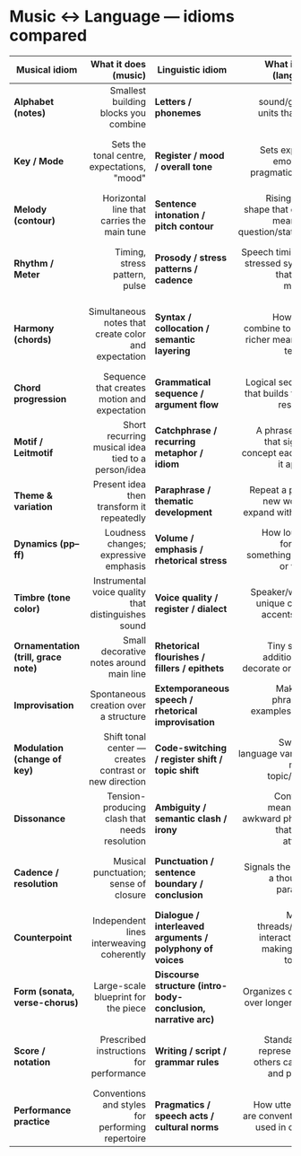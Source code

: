 # Music ↔ Language — idioms compared


| Musical idiom                         |                                   What it does (music) | Linguistic idiom                                               |                                         What it does (language) | Example (music)                              | Example (language)                                                |
| ------------------------------------- | -----------------------------------------------------: | -------------------------------------------------------------- | --------------------------------------------------------------: | -------------------------------------------- | ----------------------------------------------------------------- |
| **Alphabet (notes)**                  |                   Smallest building blocks you combine | **Letters / phonemes**                                         |                      Small sound/graphic units that build words | The 12 semitones or a C-major scale          | The letters a–z or phonemes /k/, /æ/                              |
| **Key / Mode**                        |            Sets the tonal centre, expectations, "mood" | **Register / mood / overall tone**                             |                       Sets expected emotional / pragmatic frame | C major feels bright; A minor feels darker   | Formal legal register vs casual chat; "sarcastic" tone            |
| **Melody (contour)**                  |             Horizontal line that carries the main tune | **Sentence intonation / pitch contour**                        | Rising/falling shape that carries meaning or question/statement | A rising phrase that asks a question         | Rising intonation: "You're coming?"                               |
| **Rhythm / Meter**                    |                          Timing, stress pattern, pulse | **Prosody / stress patterns / cadence**                        |         Speech timing and stressed syllables that shape meaning | 4/4 driving beat vs syncopation              | Trochaic vs iambic stress in poetry; pausing for emphasis         |
| **Harmony (chords)**                  |   Simultaneous notes that create color and expectation | **Syntax / collocation / semantic layering**                   |          How words combine to create richer meaning or tensions | A V→I cadence resolving tension              | "The quick brown fox jumps..." (words fit together grammatically) |
| **Chord progression**                 |           Sequence that creates motion and expectation | **Grammatical sequence / argument flow**                       |                  Logical sequence that builds toward resolution | ii–V–I progression                           | Premise → evidence → conclusion                                   |
| **Motif / Leitmotif**                 |     Short recurring musical idea tied to a person/idea | **Catchphrase / recurring metaphor / idiom**                   |      A phrase/idiom that signals a concept each time it appears | Darth Vader motif                            | "Once upon a time" or "It is what it is"                          |
| **Theme & variation**                 |              Present idea then transform it repeatedly | **Paraphrase / thematic development**                          |               Repeat a point in new words or expand with detail | Theme followed by altered versions           | Restating an argument with new evidence                           |
| **Dynamics (pp–ff)**                  |                  Loudness changes; expressive emphasis | **Volume / emphasis / rhetorical stress**                      |           How loudly or forcefully something is said or written | Crescendo into a climax                      | Raising your voice to emphasize a point                           |
| **Timbre (tone color)**               |    Instrumental voice quality that distinguishes sound | **Voice quality / register / dialect**                         |                  Speaker/writer's unique color — accents, style | Flute vs cello playing same note             | Formal academic prose vs terse SMS style                          |
| **Ornamentation (trill, grace note)** |                Small decorative notes around main line | **Rhetorical flourishes / fillers / epithets**                 |                Tiny stylistic additions that decorate or soften | A singer adds a brief trill on a phrase      | "—you know—", appositive phrases, metaphors                       |
| **Improvisation**                     |                  Spontaneous creation over a structure | **Extemporaneous speech / rhetorical improvisation**           |                       Making up phrasing or examples on the fly | Jazz solo over a blues form                  | An interviewer ad-libs an analogy during a talk                   |
| **Modulation (change of key)**        | Shift tonal center — creates contrast or new direction | **Code-switching / register shift / topic shift**              |               Switching language variety or moving topic/stance | Song modulates up a half-step for lift       | Switching from casual to formal mid-conversation                  |
| **Dissonance**                        |          Tension-producing clash that needs resolution | **Ambiguity / semantic clash / irony**                         |   Conflicting meanings or awkward phrasing that draws attention | Dissonant chord resolving to consonance      | Sarcasm where words and tone contradict                           |
| **Cadence / resolution**              |                  Musical punctuation; sense of closure | **Punctuation / sentence boundary / conclusion**               |                       Signals the end of a thought or paragraph | Authentic cadence (V→I) gives "done" feeling | Period, rhetorical clincher, final sentence                       |
| **Counterpoint**                      |              Independent lines interweaving coherently | **Dialogue / interleaved arguments / polyphony of voices**     |   Multiple threads/voices interacting but making sense together | Two contrapuntal melodies weaving            | Two characters' perspectives in alternating paragraphs            |
| **Form (sonata, verse-chorus)**       |                    Large-scale blueprint for the piece | **Discourse structure (intro-body-conclusion, narrative arc)** |                             Organizes content over longer spans | Verse–chorus–bridge pop structure            | Essay: thesis → development → conclusion                          |
| **Score / notation**                  |                Prescribed instructions for performance | **Writing / script / grammar rules**                           |         Standardized representation others can read and perform | Sheet music with dynamics and articulations  | A written manuscript or legal contract                            |
| **Performance practice**              |       Conventions and styles for performing repertoire | **Pragmatics / speech acts / cultural norms**                  |               How utterances are conventionally used in context | Historically informed baroque playing        | Politeness conventions, how to make requests                      |

